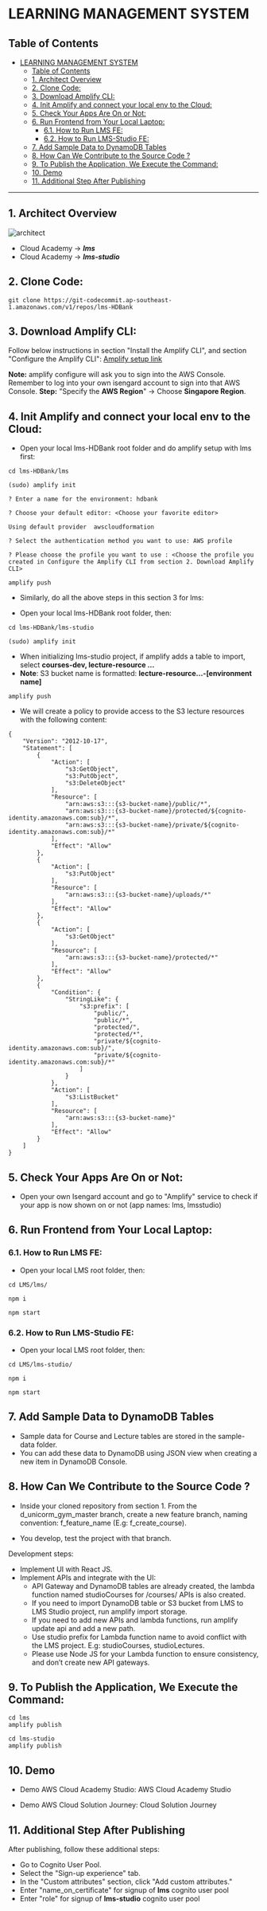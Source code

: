 # LEARNING MANAGEMENT SYSTEM

## Table of Contents
- [LEARNING MANAGEMENT SYSTEM](#learning-management-system)
  - [Table of Contents](#table-of-contents)
  - [1. Architect Overview](#1-architect-overview)
  - [2. Clone Code:](#2-clone-code)
  - [3. Download Amplify CLI:](#3-download-amplify-cli)
  - [4. Init Amplify and connect your local env to the Cloud:](#4-init-amplify-and-connect-your-local-env-to-the-cloud)
  - [5. Check Your Apps Are On or Not:](#5-check-your-apps-are-on-or-not)
  - [6. Run Frontend from Your Local Laptop:](#6-run-frontend-from-your-local-laptop)
    - [6.1. How to Run LMS FE:](#61-how-to-run-lms-fe)
    - [6.2. How to Run LMS-Studio FE:](#62-how-to-run-lms-studio-fe)
  - [7. Add Sample Data to DynamoDB Tables](#7-add-sample-data-to-dynamodb-tables)
  - [8. How Can We Contribute to the Source Code ?](#8-how-can-we-contribute-to-the-source-code-)
  - [9. To Publish the Application, We Execute the Command:](#9-to-publish-the-application-we-execute-the-command)
  - [10. Demo](#10-demo)
  - [11. Additional Step After Publishing](#11-additional-step-after-publishing)

---

## 1. Architect Overview
![architect](images/LMS.jpg)
- Cloud Academy -> ***lms***
- Cloud Academy -> ***lms-studio***

## 2. Clone Code:

```
git clone https://git-codecommit.ap-southeast-1.amazonaws.com/v1/repos/lms-HDBank
```

## 3. Download Amplify CLI:
Follow below instructions in section "Install the Amplify CLI", and section "Configure the Amplify CLI":
[Amplify setup link](https://docs.amplify.aws/cli/start/install/#configure-the-amplify-cli)

**Note:** amplify configure will ask you to sign into the AWS Console. Remember to log into your own isengard account to sign into that AWS Console.
**Step:** "Specify the **AWS Region**" -> Choose **Singapore Region**.

## 4. Init Amplify and connect your local env to the Cloud:
- Open your local lms-HDBank root folder and do amplify setup with lms first:

```
cd lms-HDBank/lms

(sudo) amplify init

? Enter a name for the environment: hdbank

? Choose your default editor: <Choose your favorite editor>

Using default provider  awscloudformation

? Select the authentication method you want to use: AWS profile

? Please choose the profile you want to use : <Choose the profile you created in Configure the Amplify CLI from section 2. Download Amplify CLI>

amplify push

```

- Similarly, do all the above steps in this section 3 for lms:

- Open your local lms-HDBank root folder, then:

```
cd lms-HDBank/lms-studio

(sudo) amplify init
```

- When initializing lms-studio project, if amplify adds a table to import, select **courses-dev, lecture-resource ...**
- **Note**: S3 bucket name is formatted: **lecture-resource...-[environment name]**

```
amplify push
```

- We will create a policy to provide access to the S3 lecture resources with the following content:

```
{
    "Version": "2012-10-17",
    "Statement": [
        {
            "Action": [
                "s3:GetObject",
                "s3:PutObject",
                "s3:DeleteObject"
            ],
            "Resource": [
                "arn:aws:s3:::{s3-bucket-name}/public/*",
                "arn:aws:s3:::{s3-bucket-name}/protected/${cognito-identity.amazonaws.com:sub}/*",
                "arn:aws:s3:::{s3-bucket-name}/private/${cognito-identity.amazonaws.com:sub}/*"
            ],
            "Effect": "Allow"
        },
        {
            "Action": [
                "s3:PutObject"
            ],
            "Resource": [
                "arn:aws:s3:::{s3-bucket-name}/uploads/*"
            ],
            "Effect": "Allow"
        },
        {
            "Action": [
                "s3:GetObject"
            ],
            "Resource": [
                "arn:aws:s3:::{s3-bucket-name}/protected/*"
            ],
            "Effect": "Allow"
        },
        {
            "Condition": {
                "StringLike": {
                    "s3:prefix": [
                        "public/",
                        "public/*",
                        "protected/",
                        "protected/*",
                        "private/${cognito-identity.amazonaws.com:sub}/",
                        "private/${cognito-identity.amazonaws.com:sub}/*"
                    ]
                }
            },
            "Action": [
                "s3:ListBucket"
            ],
            "Resource": [
                "arn:aws:s3:::{s3-bucket-name}"
            ],
            "Effect": "Allow"
        }
    ]
}

```

## 5. Check Your Apps Are On or Not:
- Open your own Isengard account and go to "Amplify" service to check if your app is now shown on or not (app names: lms, lmsstudio)

## 6. Run Frontend from Your Local Laptop:
### 6.1. How to Run LMS FE:
- Open your local LMS root folder, then:
```
cd LMS/lms/

npm i

npm start
```

### 6.2. How to Run LMS-Studio FE:
- Open your local LMS root folder, then:

```
cd LMS/lms-studio/

npm i

npm start
```

## 7. Add Sample Data to DynamoDB Tables
- Sample data for Course and Lecture tables are stored in the sample-data folder.
- You can add these data to DynamoDB using JSON view when creating a new item in DynamoDB Console.

## 8. How Can We Contribute to the Source Code ?
- Inside your cloned repository from section 1. From the d_unicorm_gym_master branch, create a new feature branch, naming convention: f_feature_name (E.g: f_create_course).

- You develop, test the project with that branch.

Development steps:

- Implement UI with React JS.
- Implement APIs and integrate with the UI:
    - API Gateway and DynamoDB tables are already created, the lambda function named studioCourses for /courses/ APIs is also created.
    - If you need to import DynamoDB table or S3 bucket from LMS to LMS Studio project, run amplify import storage.
    - If you need to add new APIs and lambda functions, run amplify update api and add a new path.
    - Use studio prefix for Lambda function name to avoid conflict with the LMS project. E.g: studioCourses, studioLectures.
    - Please use Node JS for your Lambda function to ensure consistency, and don’t create new API gateways.
## 9. To Publish the Application, We Execute the Command:

```
cd lms
amplify publish

cd lms-studio
amplify publish

```
## 10. Demo
- Demo AWS Cloud Academy Studio: AWS Cloud Academy Studio

- Demo AWS Cloud Solution Journey: Cloud Solution Journey

## 11. Additional Step After Publishing
After publishing, follow these additional steps:

- Go to Cognito User Pool.
- Select the "Sign-up experience" tab.
- In the "Custom attributes" section, click "Add custom attributes."
- Enter "name_on_certificate" for signup of **lms** cognito user pool
- Enter "role" for signup of **lms-studio** cognito user pool

